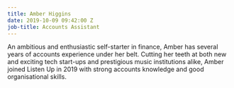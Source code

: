 ```yaml
---
title: Amber Higgins
date: 2019-10-09 09:42:00 Z
job-title: Accounts Assistant
---
```


An ambitious and enthusiastic self-starter in finance, Amber has several years of accounts experience under her belt. Cutting her teeth at both new and exciting tech start-ups and prestigious music institutions alike, Amber joined Listen Up in 2019 with strong accounts knowledge and good organisational skills.